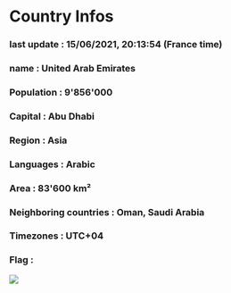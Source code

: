 # Country  Infos
### last update : 15/06/2021, 20:13:54 (France time)

### name : United Arab Emirates
### Population : 9'856'000
### Capital : Abu Dhabi
### Region : Asia
### Languages : Arabic
### Area : 83'600 km²
### Neighboring countries : Oman, Saudi Arabia
### Timezones : UTC+04

### Flag :
![](https://restcountries.eu/data/are.svg)